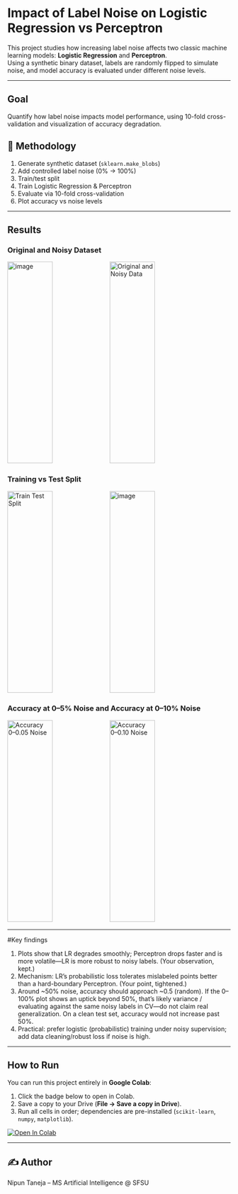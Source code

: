 # Impact of Label Noise on Logistic Regression vs Perceptron

This project studies how increasing label noise affects two classic machine learning models: **Logistic Regression** and **Perceptron**.  
Using a synthetic binary dataset, labels are randomly flipped to simulate noise, and model accuracy is evaluated under different noise levels.

---

## Goal
Quantify how label noise impacts model performance, using 10-fold cross-validation and visualization of accuracy degradation.

## 📝 Methodology
1. Generate synthetic dataset (`sklearn.make_blobs`)  
2. Add controlled label noise (0% → 100%)  
3. Train/test split  
4. Train Logistic Regression & Perceptron  
5. Evaluate via 10-fold cross-validation  
6. Plot accuracy vs noise levels  

---

## Results

### Original and Noisy Dataset
<img width=45% height="455" alt="image" src="https://github.com/user-attachments/assets/530ff420-61cd-4586-974d-6bfcf1fced07" />

<img width=45% height="455" alt="Original and Noisy Data" src="https://github.com/user-attachments/assets/4dde0e5b-67b0-4f4f-b375-0f0b364a27a7" />

### Training vs Test Split
<img width=45% height="455" alt="Train Test Split" src="https://github.com/user-attachments/assets/ebd2bc05-d27a-460c-8b0e-f3cbce7e1351" />
<img width=45% height="455" alt="image" src="https://github.com/user-attachments/assets/52267e5e-29cb-4dc7-a455-c7d40f88b398" />


### Accuracy at 0–5% Noise and Accuracy at 0–10% Noise
<img width=45% height="455" alt="Accuracy 0–0.05 Noise" src="https://github.com/user-attachments/assets/75360c41-4b9f-4a74-b3ba-9756da45837b" />


<img width=45% height="455" alt="Accuracy 0–0.10 Noise" src="https://github.com/user-attachments/assets/e561a674-4b71-4d34-b37b-ebec58b787f0" />

---
#Key findings


1.   Plots show that LR degrades smoothly; Perceptron drops faster and is more volatile—LR is more robust to noisy labels. (Your observation, kept.) 
2.   Mechanism: LR’s probabilistic loss tolerates mislabeled points better than a hard-boundary Perceptron. (Your point, tightened.)
3.   Around ~50% noise, accuracy should approach ~0.5 (random). If the 0–100% plot shows an uptick beyond 50%, that’s likely variance / evaluating against the same noisy labels in CV—do not claim real generalization. On a clean test set, accuracy would not increase past 50%.
4.   Practical: prefer logistic (probabilistic) training under noisy supervision; add data cleaning/robust loss if noise is high.

---
## How to Run
You can run this project entirely in **Google Colab**:

1. Click the badge below to open in Colab.  
2. Save a copy to your Drive (**File → Save a copy in Drive**).  
3. Run all cells in order; dependencies are pre-installed (`scikit-learn`, `numpy`, `matplotlib`).  

[![Open In Colab](https://colab.research.google.com/assets/colab-badge.svg)](https://colab.research.google.com/github/nipun-taneja/label-noise-logreg-perceptron.ipynb/blob/main/label_noise_logreg_perceptron.ipynb)

---

## ✍️ Author
Nipun Taneja – MS Artificial Intelligence @ SFSU
